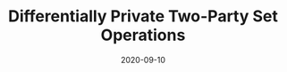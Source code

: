 ---
title: 'Differentially Private Two-Party Set Operations'
authors: 'Bailey Kacsmar, Basit Khurram, Nils Lukas, Alexander Norton, Masoumeh Shafieinejad, Zhiwei Shang, Yasser Baseri, Maryam Sepehri, Simon Oya, and Florian Kerschbaum'
type: 'conference'
booktitle: 'IEEE European Symposium on Security and Privacy (EuroS&P)'
collection: publications
permalink: /publication/oya-2020-09-eurosp
date: 2020-09-10
year: 2020
pages: 'TBD'
---